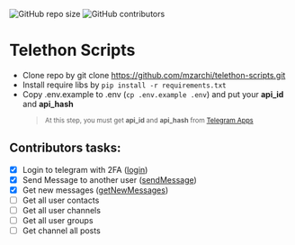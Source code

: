 <p>
<img alt="GitHub repo size" src="https://img.shields.io/github/repo-size/mzarchi/telethon-scripts">
<img alt="GitHub contributors" src="https://img.shields.io/github/contributors/mzarchi/telethon-scripts">
</p>

# Telethon Scripts
* Clone repo by git clone https://github.com/mzarchi/telethon-scripts.git
* Install require libs by ```pip install -r requirements.txt```
* Copy .env.example to .env (```cp .env.example .env```) and put your <b>api_id</b> and <b>api_hash</b>
    > <sub>At this step, you must get **api_id** and **api_hash** from [Telegram Apps](https://my.telegram.org/auth?to=apps)</sub>

## Contributors tasks:

* [x] Login to telegram with 2FA ([login](https://github.com/mzarchi/telethon-scripts/blob/main/codes/user.py#L21))
* [x] Send Message to another user ([sendMessage](https://github.com/mzarchi/telethon-scripts/blob/main/codes/user.py#L42))
* [x] Get new messages ([getNewMessages](https://github.com/mzarchi/telethon-scripts/blob/main/codes/user.py#L61))
* [ ] Get all user contacts
* [ ] Get all user channels
* [ ] Get all user groups
* [ ] Get channel all posts